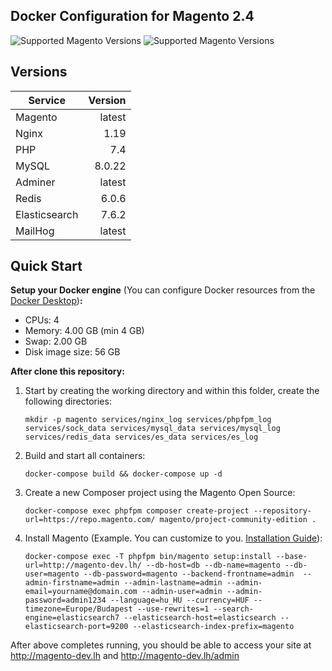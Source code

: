 ## Docker Configuration for Magento 2.4

<img src="https://img.shields.io/badge/magento-2.X-brightgreen.svg?logo=magento&longCache=true&style=flat-square" alt="Supported Magento Versions" />
<img src="https://img.shields.io/badge/macOS-ready-brightgreen?style=flat-square" alt="Supported Magento Versions" />

## Versions

Service | Version
 --- | ---:
Magento | latest
Nginx | 1.19
PHP | 7.4
MySQL | 8.0.22
Adminer | latest
Redis | 6.0.6
Elasticsearch | 7.6.2
MailHog | latest

## Quick Start

**Setup your Docker engine** (You can configure Docker resources from the [Docker Desktop](https://docs.docker.com/desktop/#configure-docker-desktop))**:**

- CPUs: 4
- Memory: 4.00 GB (min 4 GB)
- Swap: 2.00 GB
- Disk image size: 56 GB

**After clone this repository:**

1. Start by creating the working directory and within this folder, create the following directories:
    ```
    mkdir -p magento services/nginx_log services/phpfpm_log services/sock_data services/mysql_data services/mysql_log services/redis_data services/es_data services/es_log
    ```

2. Build and start all containers:
    ```
    docker-compose build && docker-compose up -d
    ```

3. Create a new Composer project using the Magento Open Source:
    ```
    docker-compose exec phpfpm composer create-project --repository-url=https://repo.magento.com/ magento/project-community-edition .
    ```

4. Install Magento (Example. You can customize to you. [Installation Guide](https://experienceleague.adobe.com/docs/commerce-operations/installation-guide/advanced.html)):
    ```
    docker-compose exec -T phpfpm bin/magento setup:install --base-url=http://magento-dev.lh/ --db-host=db --db-name=magento --db-user=magento --db-password=magento --backend-frontname=admin  --admin-firstname=admin --admin-lastname=admin --admin-email=yourname@domain.com --admin-user=admin --admin-password=admin1234 --language=hu_HU --currency=HUF --timezone=Europe/Budapest --use-rewrites=1 --search-engine=elasticsearch7 --elasticsearch-host=elasticsearch --elasticsearch-port=9200 --elasticsearch-index-prefix=magento
    ```

After above completes running, you should be able to access your site at http://magento-dev.lh and http://magento-dev.lh/admin